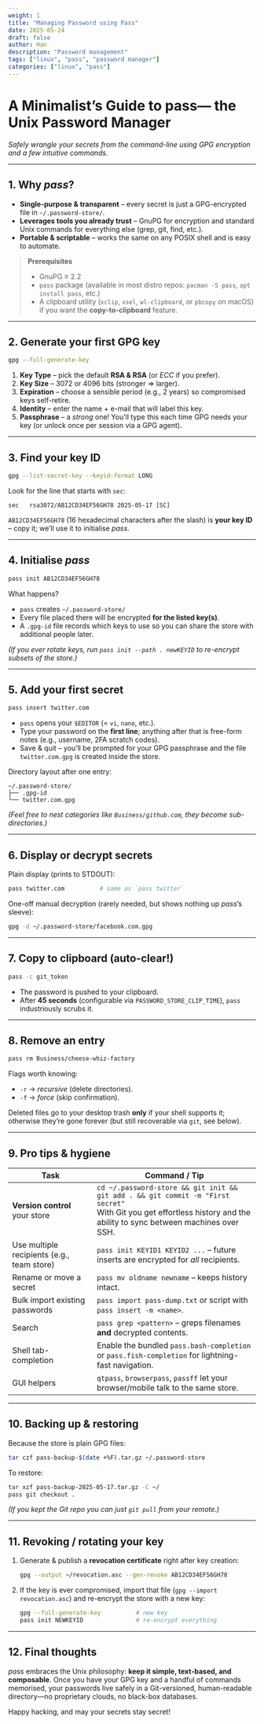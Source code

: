 ```yaml
---
weight: 1
title: "Managing Password using Pass"
date: 2025-05-24
draft: false
author: Han
description: "Password management"
tags: ["linux", "pass", "password manager"]
categories: ["linux", "pass"]
---
```



# A Minimalist’s Guide to **pass**— the Unix Password Manager

*Safely wrangle your secrets from the command-line using GPG encryption and a few intuitive commands.*

---

## 1. Why *pass*?

* **Single-purpose & transparent** – every secret is just a GPG-encrypted file in `~/.password-store/`.
* **Leverages tools you already trust** – GnuPG for encryption and standard Unix commands for everything else (grep, git, find, etc.).
* **Portable & scriptable** – works the same on any POSIX shell and is easy to automate.

> **Prerequisites**
>
> * GnuPG ≥ 2.2
> * `pass` package (available in most distro repos: `pacman -S pass`, `apt install pass`, etc.)
> * A clipboard utility (`xclip`, `xsel`, `wl-clipboard`, or `pbcopy` on macOS) if you want the **copy-to-clipboard** feature.

---

## 2. Generate your first GPG key

```bash
gpg --full-generate-key
```

1. **Key Type** – pick the default **RSA & RSA** (or *ECC* if you prefer).
2. **Key Size** – 3072 or 4096 bits (stronger ⇒ larger).
3. **Expiration** – choose a sensible period (e.g., 2 years) so compromised keys self-retire.
4. **Identity** – enter the name + e-mail that will label this key.
5. **Passphrase** – a *strong* one! You’ll type this each time GPG needs your key (or unlock once per session via a GPG agent).

---

## 3. Find your key ID

```bash
gpg --list-secret-key --keyid-format LONG
```

Look for the line that starts with `sec`:

```
sec   rsa3072/AB12CD34EF56GH78 2025-05-17 [SC]  
```

`AB12CD34EF56GH78` (16 hexadecimal characters after the slash) is **your key ID** – copy it; we’ll use it to initialise *pass*.

---

## 4. Initialise *pass*

```bash
pass init AB12CD34EF56GH78
```

What happens?

* `pass` creates `~/.password-store/`
* Every file placed there will be encrypted **for the listed key(s)**.
* A `.gpg-id` file records which keys to use so you can share the store with additional people later.

*(If you ever rotate keys, run `pass init --path . newKEYID` to re-encrypt subsets of the store.)*

---

## 5. Add your first secret

```bash
pass insert twitter.com
```

* `pass` opens your `$EDITOR` (= `vi`, `nano`, etc.).
* Type your password on the **first line**; anything after that is free-form notes (e.g., username, 2FA scratch codes).
* Save & quit – you’ll be prompted for your GPG passphrase and the file `twitter.com.gpg` is created inside the store.

Directory layout after one entry:

```text
~/.password-store/
├── .gpg-id
└── twitter.com.gpg
```

*(Feel free to nest categories like `Business/github.com`, they become sub-directories.)*

---

## 6. Display or decrypt secrets

Plain display (prints to STDOUT):

```bash
pass twitter.com          # same as `pass twitter`
```

One-off manual decryption (rarely needed, but shows nothing up *pass*’s sleeve):

```bash
gpg -d ~/.password-store/facebook.com.gpg
```

---

## 7. Copy to clipboard (auto-clear!)

```bash
pass -c git_token
```

* The password is pushed to your clipboard.
* After **45 seconds** (configurable via `PASSWORD_STORE_CLIP_TIME`), `pass` industriously scrubs it.

---

## 8. Remove an entry

```bash
pass rm Business/cheese-whiz-factory
```

Flags worth knowing:

* `-r` → *recursive* (delete directories).
* `-f` → *force* (skip confirmation).

Deleted files go to your desktop trash **only** if your shell supports it; otherwise they’re gone forever (but still recoverable via `git`, see below).

---

## 9. Pro tips & hygiene

| Task                                       | Command / Tip                                                                                                                                                             |
| ------------------------------------------ | ------------------------------------------------------------------------------------------------------------------------------------------------------------------------- |
| **Version control** your store             | `cd ~/.password-store && git init && git add . && git commit -m "First secret"`<br>With Git you get effortless history and the ability to sync between machines over SSH. |
| Use multiple recipients (e.g., team store) | `pass init KEYID1 KEYID2 ...` – future inserts are encrypted for *all* recipients.                                                                                        |
| Rename or move a secret                    | `pass mv oldname newname` – keeps history intact.                                                                                                                         |
| Bulk import existing passwords             | `pass import pass-dump.txt` or script with `pass insert -m <name>`.                                                                                                       |
| Search                                     | `pass grep <pattern>` – greps filenames **and** decrypted contents.                                                                                                       |
| Shell tab-completion                       | Enable the bundled `pass.bash-completion` or `pass.fish-completion` for lightning-fast navigation.                                                                        |
| GUI helpers                                | `qtpass`, `browserpass`, `passff` let your browser/mobile talk to the same store.                                                                                         |

---

## 10. Backing up & restoring

Because the store is plain GPG files:

```bash
tar czf pass-backup-$(date +%F).tar.gz ~/.password-store
```

To restore:

```bash
tar xzf pass-backup-2025-05-17.tar.gz -C ~/
pass git checkout .
```

*(If you kept the Git repo you can just `git pull` from your remote.)*

---

## 11. Revoking / rotating your key

1. Generate & publish a **revocation certificate** right after key creation:

   ```bash
   gpg --output ~/revocation.asc --gen-revoke AB12CD34EF56GH78
   ```
2. If the key is ever compromised, import that file (`gpg --import revocation.asc`) and re-encrypt the store with a new key:

   ```bash
   gpg --full-generate-key          # new key
   pass init NEWKEYID               # re-encrypt everything
   ```

---

## 12. Final thoughts

*pass* embraces the Unix philosophy: **keep it simple, text-based, and composable**. Once you have your GPG key and a handful of commands memorised, your passwords live safely in a Git-versioned, human-readable directory—no proprietary clouds, no black-box databases.

Happy hacking, and may your secrets stay secret!
